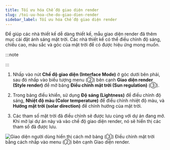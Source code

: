 ```yaml
---
title: Tối ưu hóa Chế độ giao diện render
slug: /toi-uu-hoa-che-do-giao-dien-render
sidebar_label: Tối ưu hóa Chế độ giao diện render
---
```


Để giúp các nhà thiết kế dễ dàng thiết kế, mẫu giao diện render đã thêm mục cài đặt ánh sáng mặt trời. Các nhà thiết kế có thể điều chỉnh độ sáng, chiều cao, màu sắc và góc của mặt trời để có được hiệu ứng mong muốn.

:::note

:::

1. Nhấp vào nút **Chế độ giao diện (Interface Mode)** ở góc dưới bên phải, sau đó nhấp vào biểu tượng menu (②) bên cạnh **Giao diện render (Style render)** để mở bảng **Điều chỉnh mặt trời (Sun regulation)** (③).

2. Trong bảng điều khiển, sử dụng **Độ sáng (Lightness)** để điều chỉnh độ sáng, **Nhiệt độ màu (Color temperature)** để điều chỉnh nhiệt độ màu, và **Hướng mặt trời (solar direction)** để chỉnh hướng của mặt trời.

3. Các tham số mặt trời đã điều chỉnh sẽ được lưu cùng với dự án đang mở. Khi mở lại dự án này và vào chế độ giao diện render, nó sẽ hiển thị các tham số đã được lưu.

![Giao diện người dùng hiển thị cách mở bảng (③) Điều chỉnh mặt trời bằng cách nhấp vào menu (②) bên cạnh Giao diện render.](https://storage.googleapis.com/jegavn_kb/image_jegavn/55.1.png)